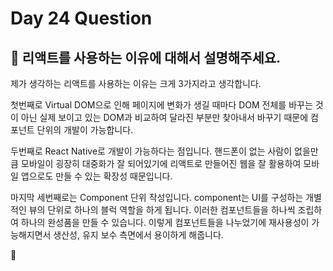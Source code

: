 # Day 24 Question



## :memo: 리액트를 사용하는 이유에 대해서 설명해주세요.

제가 생각하는 리액트를 사용하는 이유는 크게 3가지라고 생각합니다.

첫번째로 Virtual DOM으로 인해 페이지에 변화가 생길 때마다 DOM 전체를 바꾸는 것이 아닌 실제 보이고 있는 DOM과 비교하여 달라진 부분만 찾아내서 바꾸기 때문에 컴포넌트 단위의 개발이 가능합니다.

두번째로 React Native로 개발이 가능하다는 점입니다. 핸드폰이 없는 사람이 없을만큼 모바일이 굉장히 대중화가 잘 되어있기에 리액트로 만들어진 웹을 잘 활용하여 모바일 앱으로도 만들 수 있는 확장성 때문입니다.

마지막 세번째로는 Component 단위 작성입니다. component는 UI를 구성하는 개별적인 뷰의 단위로 하나의 블럭 역할을 하게 됩니다. 이러한 컴포넌트들을 하나씩 조립하여 하나의 완성품을 만들 수 있습니다.
이렇게 컴포넌트들을 나누었기에 재사용성이 가능해지면서 생산성, 유지 보수 측면에서 용이하게 해줍니다.

:rocket:

